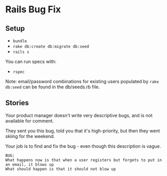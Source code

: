 # Rails Bug Fix

## Setup

* `bundle`
* `rake db:create db:migrate db:seed`
* `rails s`

You can run specs with:

* `rspec`

Note: email/password combinations for existing users populated by `rake db:seed` can be found in the db/seeds.rb file.

## Stories

Your product manager doesn't write very descriptive bugs, and is not available for comment.

They sent you this bug, told you that it's high-priority, but then they went skiing for the weekend.

Your job is to find and fix the bug - even though this description is vague.

```
BUG:
What happens now is that when a user registers but forgets to put in an email, it blows up
What should happen is that it should not blow up
```
